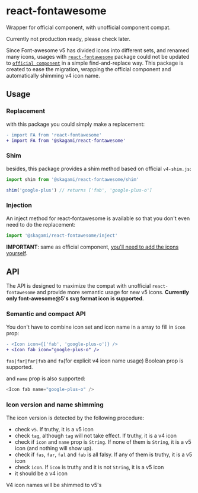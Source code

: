 # react-fontawesome

Wrapper for official component, with unofficial component compat.

Currently not production ready, please check later.

Since Font-awesome v5 has divided icons into different sets, and renamed many icons, usages with [`react-fontawesome`](https://github.com/danawoodman/react-fontawesome) package could not be updated to [`official component`](https://github.com/FortAwesome/react-fontawesome) in a simple find-and-replace way. This package is created to ease the migration, wrapping the official component and automatically shimming v4 icon name.

## Usage
### Replacement
with this package you could simply make a replacement:

```diff
- import FA from 'react-fontawesome'
+ import FA from '@skagami/react-fontawesome'
```

### Shim
besides, this package provides a shim method based on official `v4-shim.js`:

```js
import shim from '@skagami/react-fontawesome/shim'

shim('google-plus') // returns ['fab', 'google-plus-o']
```

### Injection
An inject method for react-fontawesome is available so that you don't even need to do the replacement:

```js
import '@skagami/react-fontawesome/inject'
```

__IMPORTANT__: same as official component, [you'll need to add the icons yourself](https://github.com/FortAwesome/react-fontawesome#usage).

## API
The API is designed to maximize the compat with unofficial `react-fontawesome` and provide more semantic usage for new v5 icons. __Currently only font-awesome@5's svg format icon is supported__.

### Semantic and compact API
You don't have to combine icon set and icon name in a array to fill in `icon` prop:
```diff
- <Icon icon={['fab', 'google-plus-o']} />
+ <Icon fab icon="google-plus-o" />
```
`fas|far|far|fab` and `fa`(for explicit v4 icon name usage) Boolean prop is supported.

and `name` prop is also supported:
```js
<Icon fab name="google-plus-o" />
```

### Icon version and name shimming
The icon version is detected by the following procedure:
- check `v5`. If truthy, it is a v5 icon
- check `tag`, although `tag` will not take effect. If truthy, it is a v4 icon
- check if `icon` and `name` prop is `String`. If none of them is `String`, it is a v5 icon (and nothing will show up).
- check if `fas`, `far`, `fal` and `fab` is all falsy. If any of them is truthy, it is a v5 icon
- check `icon`. If `icon` is truthy and it is not `String`, it is a v5 icon
- it should be a v4 icon

V4 icon names will be shimmed to v5's
